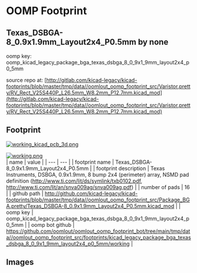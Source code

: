 # OOMP Footprint  
## Texas_DSBGA-8_0.9x1.9mm_Layout2x4_P0.5mm  by none  
  
oomp key: oomp_kicad_legacy_package_bga_texas_dsbga_8_0_9x1_9mm_layout2x4_p0_5mm  
  
source repo at: [http://gitlab.com/kicad-legacy/kicad-footprints/blob/master/tmp/data//oomlout_oomp_footprint_src/Varistor.pretty/RV_Rect_V25S440P_L26.5mm_W8.2mm_P12.7mm.kicad_mod](http://gitlab.com/kicad-legacy/kicad-footprints/blob/master/tmp/data//oomlout_oomp_footprint_src/Varistor.pretty/RV_Rect_V25S440P_L26.5mm_W8.2mm_P12.7mm.kicad_mod)  
## Footprint  
  
[![working_kicad_pcb_3d.png](working_kicad_pcb_3d_600.png)](working_kicad_pcb_3d.png)  
  
[![working.png](working_600.png)](working.png)  
| name | value | 
| --- | --- | 
| footprint name | Texas_DSBGA-8_0.9x1.9mm_Layout2x4_P0.5mm | 
| footprint description | Texas Instruments, DSBGA, 0.9x1.9mm, 8 bump 2x4 (perimeter) array, NSMD pad definition (http://www.ti.com/lit/ds/symlink/txb0102.pdf, http://www.ti.com/lit/an/snva009ag/snva009ag.pdf) | 
| number of pads | 16 | 
| github path | http://github.com/kicad-legacy/kicad-footprints/blob/master/tmp/data//oomlout_oomp_footprint_src/Package_BGA.pretty/Texas_DSBGA-8_0.9x1.9mm_Layout2x4_P0.5mm.kicad_mod | 
| oomp key | oomp_kicad_legacy_package_bga_texas_dsbga_8_0_9x1_9mm_layout2x4_p0_5mm | 
| oomp bot github | https://github.com/oomlout/oomlout_oomp_footprint_bot/tree/main/tmp/data//oomlout_oomp_footprint_src/footprints/kicad_legacy_package_bga_texas_dsbga_8_0_9x1_9mm_layout2x4_p0_5mm/working | 
## Images  
